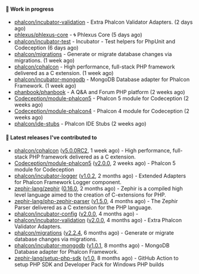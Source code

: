 #### :wrench: Work in progress

- [phalcon/incubator-validation](https://github.com/phalcon/incubator-validation) - Extra Phalcon Validator Adapters.  (2 days ago)
- [phlexus/phlexus-core](https://github.com/phlexus/phlexus-core) - :cyclone: Phlexus Core (5 days ago)
- [phalcon/incubator-test](https://github.com/phalcon/incubator-test) - Incubator - Test helpers for PhpUnit and Codeception (6 days ago)
- [phalcon/migrations](https://github.com/phalcon/migrations) - Generate or migrate database changes via migrations. (1 week ago)
- [phalcon/cphalcon](https://github.com/phalcon/cphalcon) - High performance, full-stack PHP framework delivered as a C extension. (1 week ago)
- [phalcon/incubator-mongodb](https://github.com/phalcon/incubator-mongodb) - MongoDB Database adapter for Phalcon Framework. (1 week ago)
- [phanbook/phanbook](https://github.com/phanbook/phanbook) - A Q&amp;A and Forum PHP platform (2 weeks ago)
- [Codeception/module-phalcon5](https://github.com/Codeception/module-phalcon5) - Phalcon 5 module for Codeception (2 weeks ago)
- [Codeception/module-phalcon4](https://github.com/Codeception/module-phalcon4) - Phalcon 4 module for Codeception (2 weeks ago)
- [phalcon/ide-stubs](https://github.com/phalcon/ide-stubs) - Phalcon IDE Stubs (2 weeks ago)

#### :pushpin: Latest releases I've contributed to

- [phalcon/cphalcon](https://github.com/phalcon/cphalcon) ([v5.0.0RC2](https://github.com/phalcon/cphalcon/releases/tag/v5.0.0RC2), 1 week ago) - High performance, full-stack PHP framework delivered as a C extension.
- [Codeception/module-phalcon5](https://github.com/Codeception/module-phalcon5) ([v2.0.0](https://github.com/Codeception/module-phalcon5/releases/tag/v2.0.0), 2 weeks ago) - Phalcon 5 module for Codeception
- [phalcon/incubator-logger](https://github.com/phalcon/incubator-logger) ([v1.0.2](https://github.com/phalcon/incubator-logger/releases/tag/v1.0.2), 2 months ago) - Extended Adapters for Phalcon Framework Logger component.
- [zephir-lang/zephir](https://github.com/zephir-lang/zephir) ([0.16.0](https://github.com/zephir-lang/zephir/releases/tag/0.16.0), 2 months ago) - Zephir is a compiled high level language aimed to the creation of C-extensions for PHP.
- [zephir-lang/php-zephir-parser](https://github.com/zephir-lang/php-zephir-parser) ([v1.5.0](https://github.com/zephir-lang/php-zephir-parser/releases/tag/v1.5.0), 4 months ago) - The Zephir Parser delivered as a C extension for the PHP language.
- [phalcon/incubator-config](https://github.com/phalcon/incubator-config) ([v2.0.0](https://github.com/phalcon/incubator-config/releases/tag/v2.0.0), 4 months ago) - 
- [phalcon/incubator-validation](https://github.com/phalcon/incubator-validation) ([v2.0.0](https://github.com/phalcon/incubator-validation/releases/tag/v2.0.0), 4 months ago) - Extra Phalcon Validator Adapters. 
- [phalcon/migrations](https://github.com/phalcon/migrations) ([v2.2.4](https://github.com/phalcon/migrations/releases/tag/v2.2.4), 6 months ago) - Generate or migrate database changes via migrations.
- [phalcon/incubator-mongodb](https://github.com/phalcon/incubator-mongodb) ([v1.0.1](https://github.com/phalcon/incubator-mongodb/releases/tag/v1.0.1), 8 months ago) - MongoDB Database adapter for Phalcon Framework.
- [zephir-lang/setup-php-sdk](https://github.com/zephir-lang/setup-php-sdk) ([v1.0](https://github.com/zephir-lang/setup-php-sdk/releases/tag/v1.0), 8 months ago) - GitHub Action to setup PHP SDK and Developer Pack for Windows PHP builds
